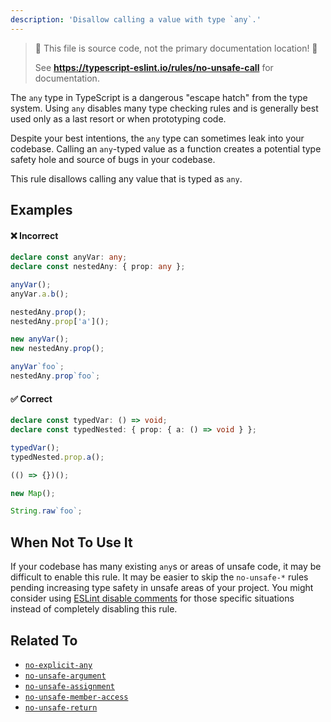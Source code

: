 ```yaml
---
description: 'Disallow calling a value with type `any`.'
---
```


> 🛑 This file is source code, not the primary documentation location! 🛑
>
> See **https://typescript-eslint.io/rules/no-unsafe-call** for documentation.

The `any` type in TypeScript is a dangerous "escape hatch" from the type system.
Using `any` disables many type checking rules and is generally best used only as a last resort or when prototyping code.

Despite your best intentions, the `any` type can sometimes leak into your codebase.
Calling an `any`-typed value as a function creates a potential type safety hole and source of bugs in your codebase.

This rule disallows calling any value that is typed as `any`.

## Examples

<!--tabs-->

#### ❌ Incorrect

```ts
declare const anyVar: any;
declare const nestedAny: { prop: any };

anyVar();
anyVar.a.b();

nestedAny.prop();
nestedAny.prop['a']();

new anyVar();
new nestedAny.prop();

anyVar`foo`;
nestedAny.prop`foo`;
```

#### ✅ Correct

```ts
declare const typedVar: () => void;
declare const typedNested: { prop: { a: () => void } };

typedVar();
typedNested.prop.a();

(() => {})();

new Map();

String.raw`foo`;
```

<!--/tabs-->

## When Not To Use It

If your codebase has many existing `any`s or areas of unsafe code, it may be difficult to enable this rule.
It may be easier to skip the `no-unsafe-*` rules pending increasing type safety in unsafe areas of your project.
You might consider using [ESLint disable comments](https://eslint.org/docs/latest/use/configure/rules#using-configuration-comments-1) for those specific situations instead of completely disabling this rule.

## Related To

- [`no-explicit-any`](https://github.com/typescript-eslint/typescript-eslint/tree/main/packages/eslint-plugin/docs/rules/no-explicit-any.mdx)
- [`no-unsafe-argument`](https://github.com/typescript-eslint/typescript-eslint/tree/main/packages/eslint-plugin/docs/rules/no-unsafe-argument.mdx)
- [`no-unsafe-assignment`](https://github.com/typescript-eslint/typescript-eslint/tree/main/packages/eslint-plugin/docs/rules/no-unsafe-assignment.mdx)
- [`no-unsafe-member-access`](https://github.com/typescript-eslint/typescript-eslint/tree/main/packages/eslint-plugin/docs/rules/no-unsafe-member-access.mdx)
- [`no-unsafe-return`](https://github.com/typescript-eslint/typescript-eslint/tree/main/packages/eslint-plugin/docs/rules/no-unsafe-return.mdx)
